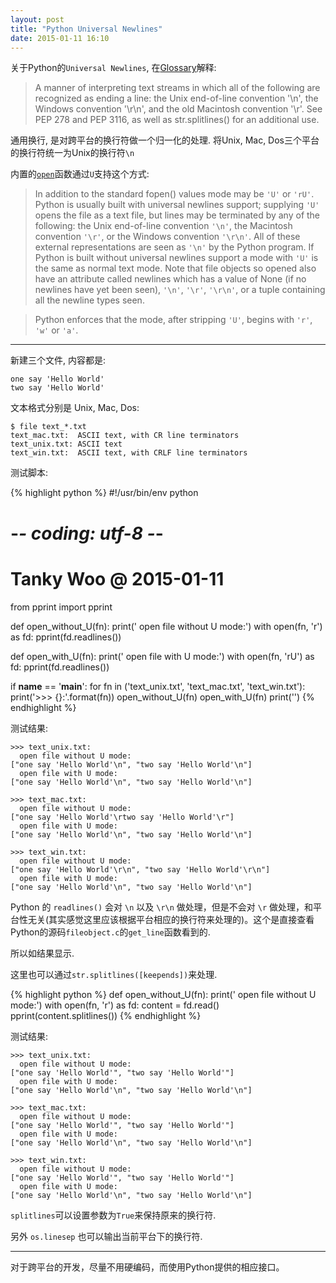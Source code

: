 ```yaml
---
layout: post
title: "Python Universal Newlines"
date: 2015-01-11 16:10
---
```


关于Python的`Universal Newlines`, 在[Glossary](https://docs.python.org/2/glossary.html)解释:

> A manner of interpreting text streams in which all of the following are recognized as ending a line: the Unix end-of-line convention '\n', the Windows convention '\r\n', and the old Macintosh convention '\r'. See PEP 278 and PEP 3116, as well as str.splitlines() for an additional use.

通用换行, 是对跨平台的换行符做一个归一化的处理. 将Unix, Mac, Dos三个平台的换行符统一为Unix的换行符`\n`

内置的[`open`](https://docs.python.org/2/library/functions.html#open)函数通过`U`支持这个方式:

> In addition to the standard fopen() values mode may be `'U'` or `'rU'`. Python is usually built with universal newlines support; supplying `'U'` opens the file as a text file, but lines may be terminated by any of the following: the Unix end-of-line convention `'\n'`, the Macintosh convention `'\r'`, or the Windows convention `'\r\n'`. All of these external representations are seen as `'\n'` by the Python program. If Python is built without universal newlines support a mode with `'U'` is the same as normal text mode. Note that file objects so opened also have an attribute called newlines which has a value of None (if no newlines have yet been seen), `'\n'`, `'\r'`, `'\r\n'`, or a tuple containing all the newline types seen.

> Python enforces that the mode, after stripping `'U'`, begins with `'r'`, `'w'` or `'a'`.

---

新建三个文件, 内容都是:

	one say 'Hello World'
	two say 'Hello World'

文本格式分别是 Unix, Mac, Dos:

	$ file text_*.txt
	text_mac.txt:  ASCII text, with CR line terminators
	text_unix.txt: ASCII text
	text_win.txt:  ASCII text, with CRLF line terminators

测试脚本:

{% highlight python %}
#!/usr/bin/env python
# -*- coding: utf-8 -*-
# Tanky Woo @ 2015-01-11
from pprint import pprint

def open_without_U(fn):
	print('  open file without U mode:')
	with open(fn, 'r') as fd:
		pprint(fd.readlines())

def open_with_U(fn):
	print('  open file with U mode:')
	with open(fn, 'rU') as fd:
		pprint(fd.readlines())


if __name__ == '__main__':
	for fn in ('text_unix.txt', 'text_mac.txt', 'text_win.txt'):
		print('>>> {}:'.format(fn))
		open_without_U(fn)
		open_with_U(fn)
		print('')
{% endhighlight %}

测试结果:

	>>> text_unix.txt:
	  open file without U mode:
	["one say 'Hello World'\n", "two say 'Hello World'\n"]
	  open file with U mode:
	["one say 'Hello World'\n", "two say 'Hello World'\n"]

	>>> text_mac.txt:
	  open file without U mode:
	["one say 'Hello World'\rtwo say 'Hello World'\r"]
	  open file with U mode:
	["one say 'Hello World'\n", "two say 'Hello World'\n"]

	>>> text_win.txt:
	  open file without U mode:
	["one say 'Hello World'\r\n", "two say 'Hello World'\r\n"]
	  open file with U mode:
	["one say 'Hello World'\n", "two say 'Hello World'\n"]

Python 的 `readlines()` 会对 `\n` 以及 `\r\n` 做处理，但是不会对 `\r` 做处理，和平台性无关(其实感觉这里应该根据平台相应的换行符来处理的)。这个是直接查看Python的源码`fileobject.c`的`get_line`函数看到的.

所以如结果显示.

这里也可以通过`str.splitlines([keepends])`来处理.

{% highlight python %}
def open_without_U(fn):
	print('  open file without U mode:')
	with open(fn, 'r') as fd:
		content = fd.read()
		pprint(content.splitlines())
{% endhighlight %}

测试结果:

	>>> text_unix.txt:
	  open file without U mode:
	["one say 'Hello World'", "two say 'Hello World'"]
	  open file with U mode:
	["one say 'Hello World'\n", "two say 'Hello World'\n"]

	>>> text_mac.txt:
	  open file without U mode:
	["one say 'Hello World'", "two say 'Hello World'"]
	  open file with U mode:
	["one say 'Hello World'\n", "two say 'Hello World'\n"]

	>>> text_win.txt:
	  open file without U mode:
	["one say 'Hello World'", "two say 'Hello World'"]
	  open file with U mode:
	["one say 'Hello World'\n", "two say 'Hello World'\n"]

`splitlines`可以设置参数为`True`来保持原来的换行符.

另外 `os.linesep` 也可以输出当前平台下的换行符.

---

对于跨平台的开发，尽量不用硬编码，而使用Python提供的相应接口。
